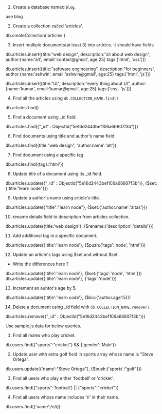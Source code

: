 1. Create a database named `blog`.

use blog

2. Create a collection called 'articles'.

db.createCollection('articles')

3. Insert multiple documents(at least 3) into articles. It should have fields

db.articles.insert({title:"web design", description:"all about web design", author:{name:'alt', email:'contact@gmail', age:25} tags:['html', 'css']})

db.articles.insert({title:"software engineering", description:"for beginners", author:{name:'ashwin', email:'ashwin@gmail', age:25} tags:['html', 'js']})

db.articles.insert({title:"UI", description:"every thing about UI", author:{name:'kumar', email:'kumar@gmail', age:25} tags:['css', 'js']})


4. Find all the articles using `db.COLLECTION_NAME.find()`

db.articles.find()

5. Find a document using _id field.

db.articles.find({"_id" : ObjectId("5e16d2443bef106a66807f3b")})

6. Find documents using title and author's name field.

db.articles.find({title:"web design", 'author.name':'alt'})

7. Find document using a specific tag.

db.articles.find({tags:'html'})

8. Update title of a document using its _id field.

db.articles.update({"_id" : ObjectId("5e16d2443bef106a66807f3b")}, {$set:{'title:"learn node"}})

9. Update a author's name using article's title.

db.articles.update({"title":"learn node"}, {$set:{'author.name':'altas'}})

10. rename details field to description from articles collection. 

db.articles.update({title:'web design'} ,{$rename:{'description':'details'}})

11. Add additional tag in a specific document.

db.articles.update({'title':'learn node'}, {$push:{'tags':'node', 'html'}})

12. Update an article's tags using $set and without $set.
  - Write the differences here ?

  db.articles.update({'title':'learn node'}, {$set:{'tags':'node', 'html'}})
  db.articles.update({'title':'learn node'}, {'tags':'node'}})

13. Increment an auhtor's age by 5.  

db.articles.update({'title':'learn code'}, {$inc:{'author.age':5}})

14. Delete a document using _id field with `db.COLLECTION_NAME.remove()`.

db.articles.remove({"_id" : ObjectId("5e16d2443bef106a66807f3b")})

Use sample.js data for below queries.

1. Find all males who play cricket.

db.users.find({"sports":"cricket"} && {'gender':'Male'})

2. Update user with extra golf field in sports array whose name is "Steve Ortega".

db.users.update({'name':"Steve Ortega"}, {$push:{'sports':"golf"}})

3. Find all users who play either 'football' or 'cricket'.

db.users.find({"sports":'football'} || {"sports":"cricket"})

4. Find all users whose name includes 'ri' in their name.

db.users.find({'name':/ri/i})
